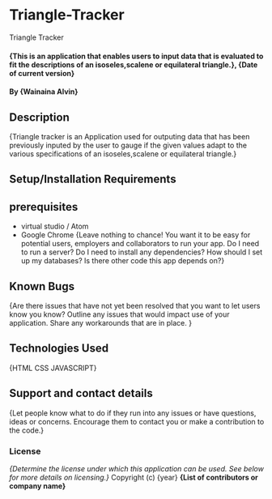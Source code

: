 # Triangle-Tracker
Triangle Tracker
#### {This is an application that enables users to input data that is evaluated to fit the descriptions of an isoseles,scalene or equilateral triangle.}, {Date of current version}
#### By **{Wainaina Alvin}**
## Description
{Triangle tracker is an Application used for outputing data that has been previously inputed by the user to gauge if the given values adapt to the various specifications of an isoseles,scalene or equilateral triangle.}
## Setup/Installation Requirements
## prerequisites
* virtual studio / Atom
* Google Chrome
{Leave nothing to chance! You want it to be easy for potential users, employers and collaborators to run your app. Do I need to run a server? Do I need to install any dependencies? How should I set up my databases? Is there other code this app depends on?}
## Known Bugs
{Are there issues that have not yet been resolved that you want to let users know you know? Outline any issues that would impact use of your application. Share any workarounds that are in place. }
## Technologies Used
{HTML
CSS
JAVASCRIPT}
## Support and contact details
{Let people know what to do if they run into any issues or have questions, ideas or concerns.  Encourage them to contact you or make a contribution to the code.}
### License
*{Determine the license under which this application can be used.  See below for more details on licensing.}*
Copyright (c) {year} **{List of contributors or company name}**
